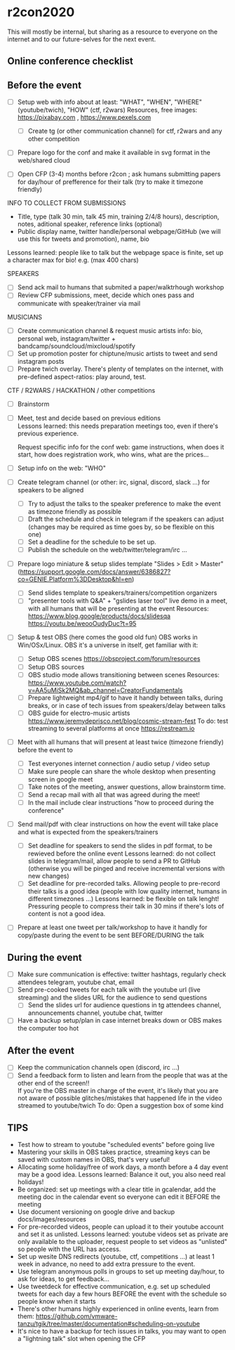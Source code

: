 # r2con2020
This will mostly be internal, but sharing as a resource to everyone on the internet and to our future-selves for the next event.

## Online conference checklist 

## Before the event
* [ ] Setup web with info about at least: "WHAT", "WHEN", "WHERE" (youtube/twich), "HOW" (ctf, r2wars)
    Resources, free images: https://pixabay.com  , https://www.pexels.com 
  * [ ] Create tg (or other communication channel) for ctf, r2wars and any other competition
* [ ] Prepare logo for the conf and make it available in svg format in the web/shared cloud

* [ ] Open CFP (3-4) months before r2con ; ask humans submitting papers for day/hour of prefference for their talk (try to make it timezone friendly)

INFO TO COLLECT FROM SUBMISSIONS
- Title, type (talk 30 min, talk 45 min, training 2/4/8 hours), description, notes, aditional speaker, reference links (optional)
- Public display name, twitter handle/personal webpage/GitHub (we will use this for tweets and promotion), name, bio 

Lessons learned: people like to talk but the webpage space is finite, set up a character max for bio! e.g. (max 400 chars)

SPEAKERS
* [ ] Send ack mail to humans that submited a paper/walktrhough workshop
* [ ] Review CFP submissions, meet, decide which ones pass and communicate with speaker/trainer via mail

MUSICIANS
* [ ] Create communication channel & request music artists info: bio, personal web, instagram/twitter + bandcamp/soundcloud/mixcloud/spotify
* [ ] Set up promotion poster for chiptune/music artists to tweet and send instagram posts
* [ ] Prepare twich overlay. There's plenty of templates on the internet, with pre-defined aspect-ratios: play around, test.

CTF / R2WARS / HACKATHON / other competitions
* [ ] Brainstorm 
* [ ] Meet, test and decide based on previous editions  
  Lessons learned: this needs preparation meetings too, even if there's previous experience.
  
  Request specific info for the conf web: game instructions, when does it start, how does registration work, who wins, what are the prices...

* [ ] Setup info on the web: "WHO"

* [ ] Create telegram channel (or other: irc, signal, discord, slack ...) for speakers to be aligned
  * [ ] Try to adjust the talks to the speaker preference to make the event as timezone friendly as possible
  * [ ] Draft the schedule and check in telegram if the speakers can adjust (changes may be required as time goes by, so be flexible on this one)
  * [ ] Set a deadline for the schedule to be set up.
  * [ ] Publish the schedule on the web/twitter/telegram/irc ...

* [ ] Prepare logo miniature & setup slides template "Slides > Edit > Master" (https://support.google.com/docs/answer/6386827?co=GENIE.Platform%3DDesktop&hl=en)
  * [ ] Send slides template to speakers/trainers/competition organizers
  * [ ] "presenter tools with Q&A" + "gslides laser tool" live demo in a meet, with all humans that will be presenting at the event
  Resources: https://www.blog.google/products/docs/slidesqa    https://youtu.be/weooOudyDuc?t=95

* [ ] Setup & test OBS (here comes the good old fun)
  OBS works in Win/OSx/Linux. OBS it's a universe in itself, get familiar with it:
  * [ ] Setup OBS scenes   https://obsproject.com/forum/resources
  * [ ] Setup OBS sources
  * [ ] OBS studio mode allows transitioning between scenes 
    Resources: https://www.youtube.com/watch?v=AA5uMiSk2MQ&ab_channel=CreatorFundamentals
  * [ ] Prepare lightweight mp4/gif to have it handly between talks, during breaks, or in case of tech issues from speakers/delay between talks 
  * [ ] OBS guide for electro-music artists https://www.jeremydeprisco.net/blog/cosmic-stream-fest 
  To do: test streaming to several platforms at once https://restream.io
        
* [ ] Meet with all humans that will present at least twice (timezone friendly) before the event to
  * [ ] Test everyones internet connection / audio setup / video setup
  * [ ] Make sure people can share the whole desktop when presenting screen in google meet
  * [ ] Take notes of the meeting, answer questions, allow brainstorm time. 
  * [ ] Send a recap mail with all that was agreed during the meet!
  * [ ] In the mail include clear instructions "how to proceed during the conference"

* [ ] Send mail/pdf with clear instructions on how the event will take place and what is expected from the speakers/trainers
  * [ ] Set deadline for speakers to send the slides in pdf format, to be rewieved before the online event
    Lessons learned: do not collect slides in telegram/mail, allow people to send a PR to GitHub (otherwise you will be pinged and receive incremental versions with new changes)
  * [ ] Set deadline for pre-recorded talks. Allowing people to pre-record their talks is a good idea (people with low quality internet, humans in different timezones ...)
    Lessons learned: be flexible on talk lenght! Pressuring people to compress their talk in 30 mins if there's lots of content is not a good idea.
* [ ] Prepare at least one tweet per talk/workshop to have it handly for copy/paste during the event to be sent BEFORE/DURING the talk                         


## During the event
* [ ] Make sure communication is effective: twitter hashtags, regularly check attendees telegram, youtube chat, email
* [ ] Send pre-cooked tweets for each talk with the youtube url (live streaming) and the slides URL for the audience to send questions
  * [ ] Send the slides url for audience questions in tg attendees channel, announcements channel, youtube chat, twitter
* [ ] Have a backup setup/plan in case internet breaks down or OBS makes the computer too hot 

## After the event
* [ ] Keep the communication channels open (discord, irc ...)
* [ ] Send a feedback form to listen and learn from the people that was at the other end of the screen!!  
    If you're the OBS master in charge of the event, it's likely that you are not aware of possible glitches/mistakes that happened life in the video streamed to youtube/twich
        To do: Open a suggestion box of some kind

## TIPS
- Test how to stream to youtube "scheduled events" before going live
- Mastering your skills in OBS takes practice, streaming keys can be saved with custom names in OBS, that's very useful!
- Allocating some holiday/free of work days, a month before a 4 day event may be a good idea. 
  Lessons learned: Balance it out, you also need real holidays!
- Be organized: set up meetings with a clear title in gcalendar, add the meeting doc in the calendar event so everyone can edit it BEFORE the meeting
- Use document versioning on google drive and backup docs/images/resources
- For pre-recorded videos, people can upload it to their youtube account and set it as unlisted.
    Lessons learned: youtube videos set as private are only available to the uploader, request people to set videos as "unlisted" so people with the URL has access. 
- Set up wesite DNS redirects (youtube, ctf, competitions ...) at least 1 week in advance, no need to add extra pressure to the event.
- Use telegram anonymous polls in groups to set up meeting day/hour, to ask for ideas, to get feedback...
- Use tweetdeck for effective communication, e.g. set up scheduled tweets for each day a few hours BEFORE the event with the schedule so people know when it starts
- There's other humans highly experienced in online events, learn from them:
  https://github.com/vmware-tanzu/tgik/tree/master/documentation#scheduling-on-youtube
- It's nice to have a backup for tech issues in talks, you may want to open a "lightning talk" slot when opening the CFP
